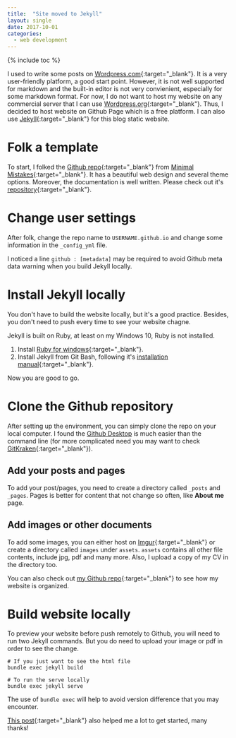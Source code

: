 ```yaml
---
title:  "Site moved to Jekyll"
layout: single
date: 2017-10-01
categories:
  - web development
---
```


{% include toc %}

I used to write some posts on [Wordpress.com](https://wordpress.com/){:target="_blank"}. It is a very user-friendly platform, a good start point. However, it is not well supported for markdown and the built-in editor is not very convienient, especially for some markdown format. For now, I do not want to host my website on any commercial server that I can use [Wordpress.org](https://wordpress.org/){:target="_blank"}. Thus, I decided to host website on Github Page which is a free platform. I can also use [Jekyll](https://jekyllrb.com/){:target="_blank"} for this blog static website.


# Folk a template

To start, I folked the [Github repo][1]{:target="_blank"} from [Minimal Mistakes][2]{:target="_blank"}. It has a beautiful web design and several theme options. Moreover, the documentation is well written. Please check out it's [repository][1]{:target="_blank"}.

# Change user settings

After folk, change the repo name to `USERNAME.github.io` and change some information in the `_config_yml` file.

I noticed a line `github : [metadata]` may be required to avoid Github meta data warning when you build Jekyll locally.

# Install Jekyll locally

You don't have to build the website locally, but it's a good practice. Besides, you don't need to push every time to see your website chagne.

Jekyll is built on Ruby, at least on my Windows 10, Ruby is not installed.

1. Install [Ruby for windows][3]{:target="_blank"}.
2. Install Jekyll from Git Bash, following it's [installation manual][4]{:target="_blank"}.

Now you are good to go.

# Clone the Github repository

After setting up the environment, you can simply clone the repo on your local computer. I found the [Github Desktop][5] is much easier than the command line (for more complicated need you may want to check [GitKraken][6]{:target="_blank"}).

## Add your posts and pages

To add your post/pages, you need to create a directory called `_posts` and `_pages`. Pages is better for content that not change so often, like **About me** page.

## Add images or other documents

To add some images, you can either host on [Imgur][7]{:target="_blank"} or create a directory called `images` under `assets`. `assets` contains all other file contents, include jpg, pdf and many more. Also, I upload a copy of my CV in the directory too.

You can also check out [my Github repo][8]{:target="_blank"} to see how my website is organized.

# Build website locally

To preview your website before push remotely to Github, you will need to run two Jekyll commands. But you do need to upload your image or pdf in order to see the change.

```
# If you just want to see the html file
bundle exec jekyll build

# To run the serve locally
bundle exec jekyll serve
```

The use of `bundle exec` will help to avoid version difference that you may encounter.

[This post][9]{:target="_blank"} also helped me a lot to get started, many thanks!


[1]:https://github.com/mmistakes/minimal-mistakes
[2]:https://mmistakes.github.io/minimal-mistakes/
[3]:https://rubyinstaller.org/
[4]:https://jekyllrb.com/docs/installation/
[5]:https://desktop.github.com/
[6]:https://www.gitkraken.com/
[7]:https://imgur.com/
[8]:https://github.com/timedreamer/timedreamer.github.io
[9]:https://www.smashingmagazine.com/2014/08/build-blog-jekyll-github-pages/
